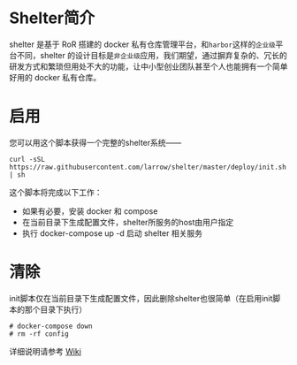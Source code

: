 # Shelter简介

shelter 是基于 RoR 搭建的 docker
私有仓库管理平台，和`harbor`这样的`企业级`平台不同，shelter
的设计目标是`非企业级`应用，我们期望，通过摒弃复杂的、冗长的研发方式和繁琐但用处不大的功能，让中小型创业团队甚至个人也能拥有一个简单好用的
docker 私有仓库。

# 启用

您可以用这个脚本获得一个完整的shelter系统——

```
curl -sSL https://raw.githubusercontent.com/larrow/shelter/master/deploy/init.sh | sh
```

这个脚本将完成以下工作：

* 如果有必要，安装 docker 和 compose
* 在当前目录下生成配置文件，shelter所服务的host由用户指定
* 执行 docker-compose up -d 启动 shelter 相关服务

# 清除

init脚本仅在当前目录下生成配置文件，因此删除shelter也很简单（在启用init脚本的那个目录下执行）

```
# docker-compose down
# rm -rf config
```

详细说明请参考 [Wiki](https://github.com/larrow/shelter/wiki)
